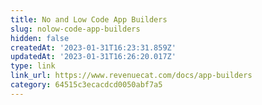 ```yaml
---
title: No and Low Code App Builders
slug: nolow-code-app-builders
hidden: false
createdAt: '2023-01-31T16:23:31.859Z'
updatedAt: '2023-01-31T16:26:20.017Z'
type: link
link_url: https://www.revenuecat.com/docs/app-builders
category: 64515c3ecacdcd0050abf7a5
---
```

